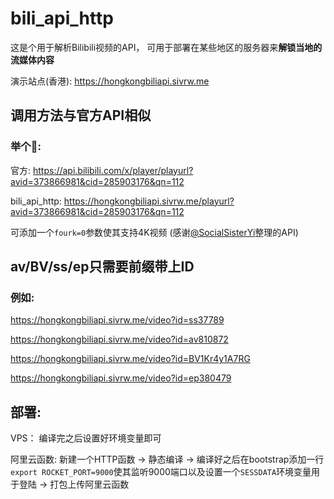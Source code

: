 # bili_api_http

这是个用于解析Bilibili视频的API， 可用于部署在某些地区的服务器来**解锁当地的流媒体内容**

演示站点(香港): https://hongkongbiliapi.sivrw.me

## 调用方法与官方API相似
### 举个🌰: 
官方: https://api.bilibili.com/x/player/playurl?avid=373866981&cid=285903176&qn=112

bili_api_http: https://hongkongbiliapi.sivrw.me/playurl?avid=373866981&cid=285903176&qn=112

可添加一个`fourk=0`参数使其支持4K视频
(感谢[@SocialSisterYi](https://github.com/SocialSisterYi)整理的API)

## av/BV/ss/ep只需要前缀带上ID
### 例如:

https://hongkongbiliapi.sivrw.me/video?id=ss37789

https://hongkongbiliapi.sivrw.me/video?id=av810872

https://hongkongbiliapi.sivrw.me/video?id=BV1Kr4y1A7RG

https://hongkongbiliapi.sivrw.me/video?id=ep380479

## 部署:

VPS： 编译完之后设置好环境变量即可

阿里云函数: 新建一个HTTP函数 -> 静态编译 -> 编译好之后在bootstrap添加一行`export ROCKET_PORT=9000`使其监听9000端口以及设置一个`SESSDATA`环境变量用于登陆 -> 打包上传阿里云函数